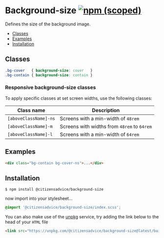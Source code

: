# Background-size [![npm (scoped)](https://img.shields.io/npm/v/@citizensadvice/background-size.svg)](https://www.npmjs.com/package/@citizensadvice/background-size)

Defines the size of the background image.

- [Classes](#classes)
- [Examples](#examples)
- [Installation](#installation)

## Classes

```CSS
.bg-cover   { background-size: cover   }
.bg-contain { background-size: contain }
```

### Responsive background-size classes

To apply specific classes at set screen widths, use the following classes:

| Class name            | Description                                 |
| --------------------- | ------------------------------------------- |
| `[aboveClassName]-ns` | Screens with a min-width of `48rem`         |
| `[aboveClassName]-m`  | Screens with widths from `48rem` to `64rem` |
| `[aboveClassName]-l`  | Screens with a min-width of `64rem`         |

## Examples

```html
<div class="bg-contain bg-cover-ns">...</div>
```

## Installation

```shell
$ npm install @citizensadvice/background-size
```

now import into your stylesheet...

```scss
@import '@citizensadvice/background-size/index.scss';
```

You can also make use of the [unpkg](https://unpkg.com) service, try adding the link below to the head of your `HTML` file

```html
<link src="https://unpkg.com/@citizensadvice/background-size@latest/build/background-size.css" />
```
